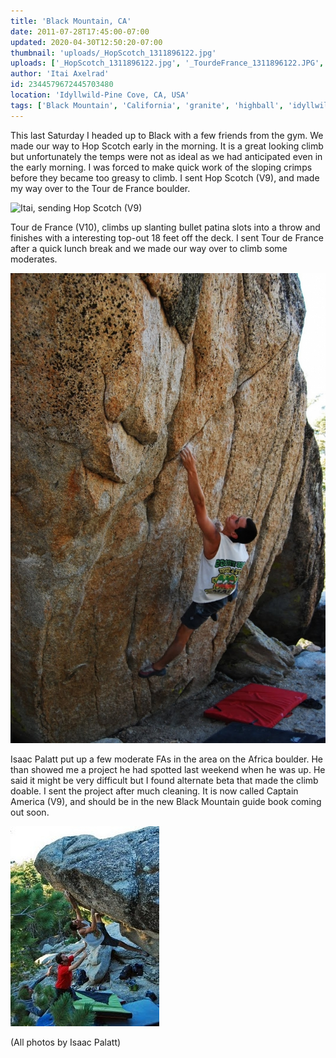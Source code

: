 ```yaml
---
title: 'Black Mountain, CA'
date: 2011-07-28T17:45:00-07:00
updated: 2020-04-30T12:50:20-07:00
thumbnail: 'uploads/_HopScotch_1311896122.jpg'
uploads: ['_HopScotch_1311896122.jpg', '_TourdeFrance_1311896122.JPG', '_CaptainAmericaFA_1311896122.JPG']
author: 'Itai Axelrad'
id: 2344579672445703480
location: 'Idyllwild-Pine Cove, CA, USA'
tags: ['Black Mountain', 'California', 'granite', 'highball', 'idyllwild']
---
```


This last Saturday I headed up to Black with a few friends from the gym. We made our way to Hop Scotch early in the morning. It is a great looking climb but unfortunately the temps were not as ideal as we had anticipated even in the early morning. I was forced to make quick work of the sloping crimps before they became too greasy to climb. I sent Hop Scotch (V9), and made my way over to the Tour de France boulder.

![Itai, sending Hop Scotch (V9)](uploads/_HopScotch_1311896122.jpg)

Tour de France (V10), climbs up slanting bullet patina slots into a throw and finishes with a interesting top-out 18 feet off the deck. I sent Tour de France after a quick lunch break and we made our way over to climb some moderates.

![Itai, sending Tour de France SDS (V10)](uploads/_TourdeFrance_1311896122.JPG)

Isaac Palatt put up a few moderate FAs in the area on the Africa boulder. He than showed me a project he had spotted last weekend when he was up. He said it might be very difficult but I found alternate beta that made the climb doable. I sent the project after much cleaning. It is now called Captain America (V9), and should be in the new Black Mountain guide book coming out soon.

![Itai, sending his FA, Captain America.](uploads/_CaptainAmericaFA_1311896122.JPG)

(All photos by Isaac Palatt)
